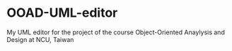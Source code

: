 # OOAD-UML-editor
My UML editor for the project of the course Object-Oriented Anaylysis and Design at NCU, Taiwan

